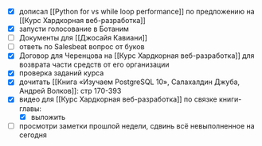 - [x] дописал [[Python for vs while loop performance]] по предложению на [[Курс Хардкорная веб-разработка]]
- [x] запусти голосование в Ботаним
- [ ] Документы для [[Джосайя Кавиани]]
- [ ] ответь по Salesbeat вопрос от буков 
- [x] Договор для Черенцова на [[Курс Хардкорная веб-разработка]] для возврата части средств от его организации
- [x] проверка заданий курса
- [x] дочитать [[Книга «Изучаем PostgreSQL 10», Салахалдин Джуба, Андрей Волков]]: стр 170-393
- [x] видео для [[Курс Хардкорная веб-разработка]] по связке книги-главы:
	- [x] выложить
- [ ] просмотри заметки прошлой недели, сдвинь всё невыполненное на сегодня
